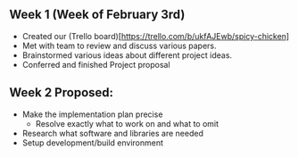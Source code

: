 ## Week 1 (Week of February 3rd)
* Created our (Trello board)[https://trello.com/b/ukfAJEwb/spicy-chicken]
* Met with team to review and discuss various papers.
* Brainstormed various ideas about different project ideas.
* Conferred and finished Project proposal

## Week 2 Proposed:
* Make the implementation plan precise  
    * Resolve exactly what to work on and what to omit
* Research what software and libraries are needed
* Setup development/build environment
